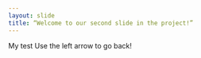 ```yaml
---
layout: slide
title: “Welcome to our second slide in the project!”
---
```

My test
Use the left arrow to go back!
